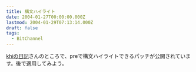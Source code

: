 ```yaml
---
title: 構文ハイライト
date: 2004-01-27T00:00:00.000Z
lastmod: 2004-01-29T07:13:14.000Z
draft: false
tags:
  - BitChannel
---
```


[khiの日記](http://d.hatena.ne.jp/khi/20040118#p4)さんのところで、preで構文ハイライトできるパッチが公開されています。後で適用してみよう。
